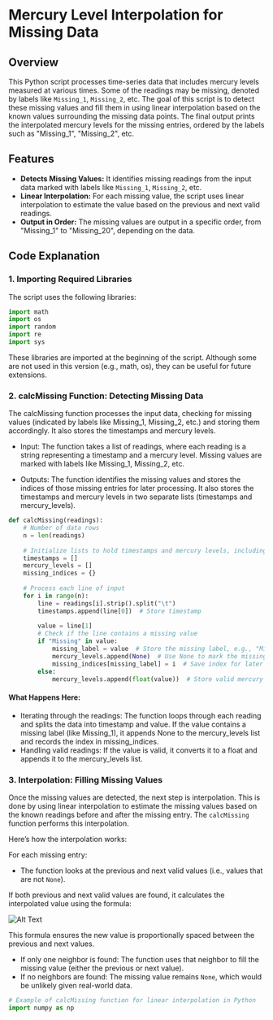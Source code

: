 # Mercury Level Interpolation for Missing Data

## Overview

This Python script processes time-series data that includes mercury levels measured at various times. Some of the readings may be missing, denoted by labels like `Missing_1`, `Missing_2`, etc. The goal of this script is to detect these missing values and fill them in using linear interpolation based on the known values surrounding the missing data points. The final output prints the interpolated mercury levels for the missing entries, ordered by the labels such as "Missing_1", "Missing_2", etc.

## Features

- **Detects Missing Values:** It identifies missing readings from the input data marked with labels like `Missing_1`, `Missing_2`, etc.
- **Linear Interpolation:** For each missing value, the script uses linear interpolation to estimate the value based on the previous and next valid readings.
- **Output in Order:** The missing values are output in a specific order, from "Missing_1" to "Missing_20", depending on the data.

## Code Explanation

### 1. Importing Required Libraries
The script uses the following libraries:
```python
import math
import os
import random
import re
import sys
```


These libraries are imported at the beginning of the script. Although some are not used in this version
(e.g., math, os), they can be useful for future extensions.

### 2. calcMissing Function: Detecting Missing Data

The calcMissing function processes the input data, checking for missing values (indicated by labels like Missing_1, Missing_2, etc.) and storing them accordingly. It also stores the timestamps and mercury levels.

- Input: The function takes a list of readings, where each reading is a string representing a timestamp and a mercury level. Missing values are marked with labels like Missing_1, Missing_2, etc.

- Outputs: The function identifies the missing values and stores the indices of those missing entries for later processing. It also stores the timestamps and mercury levels in two separate lists (timestamps and mercury_levels).

```python
def calcMissing(readings):
    # Number of data rows
    n = len(readings)
    
    # Initialize lists to hold timestamps and mercury levels, including missing entries
    timestamps = []
    mercury_levels = []
    missing_indices = {}
    
    # Process each line of input
    for i in range(n):
        line = readings[i].strip().split("\t")
        timestamps.append(line[0])  # Store timestamp
        
        value = line[1]
        # Check if the line contains a missing value
        if "Missing" in value:
            missing_label = value  # Store the missing label, e.g., "Missing_1"
            mercury_levels.append(None)  # Use None to mark the missing value
            missing_indices[missing_label] = i  # Save index for later
        else:
            mercury_levels.append(float(value))  # Store valid mercury level as float
```
#### What Happens Here:
- Iterating through the readings: The function loops through each reading and splits the data into timestamp and value. If the value contains a missing label (like Missing_1), it appends None to the mercury_levels list and records the index in missing_indices.
- Handling valid readings: If the value is valid, it converts it to a float and appends it to the mercury_levels list.

### 3. Interpolation: Filling Missing Values

Once the missing values are detected, the next step is interpolation. This is done by using linear interpolation to estimate the missing values based on the known readings before and after the missing entry. The `calcMissing` function performs this interpolation.

Here’s how the interpolation works:

For each missing entry:
- The function looks at the previous and next valid values (i.e., values that are not `None`).

If both previous and next valid values are found, it calculates the interpolated value using the formula:

![Alt Text](Pictures/Screenshot_2024-11-29_125858.png)

This formula ensures the new value is proportionally spaced between the previous and next values.

- If only one neighbor is found: The function uses that neighbor to fill the missing value (either the previous or next value).
- If no neighbors are found: The missing value remains `None`, which would be unlikely given real-world data.

```python
# Example of calcMissing function for linear interpolation in Python
import numpy as np
















